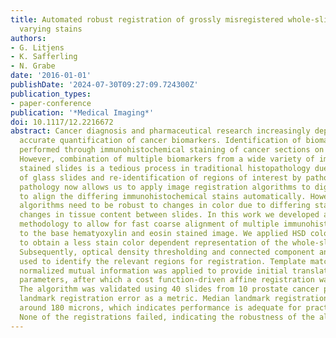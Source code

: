 ```yaml
---
title: Automated robust registration of grossly misregistered whole-slide images with
  varying stains
authors:
- G. Litjens
- K. Safferling
- N. Grabe
date: '2016-01-01'
publishDate: '2024-07-30T09:27:09.724300Z'
publication_types:
- paper-conference
publication: '*Medical Imaging*'
doi: 10.1117/12.2216672
abstract: Cancer diagnosis and pharmaceutical research increasingly depend on the
  accurate quantification of cancer biomarkers. Identification of biomarkers is usually
  performed through immunohistochemical staining of cancer sections on glass slides.
  However, combination of multiple biomarkers from a wide variety of immunohistochemically
  stained slides is a tedious process in traditional histopathology due to the switching
  of glass slides and re-identification of regions of interest by pathologists. Digital
  pathology now allows us to apply image registration algorithms to digitized whole-slides
  to align the differing immunohistochemical stains automatically. However, registration
  algorithms need to be robust to changes in color due to differing stains and severe
  changes in tissue content between slides. In this work we developed a robust registration
  methodology to allow for fast coarse alignment of multiple immunohistochemical stains
  to the base hematyoxylin and eosin stained image. We applied HSD color model conversion
  to obtain a less stain color dependent representation of the whole-slide images.
  Subsequently, optical density thresholding and connected component analysis were
  used to identify the relevant regions for registration. Template matching using
  normalized mutual information was applied to provide initial translation and rotation
  parameters, after which a cost function-driven affine registration was performed.
  The algorithm was validated using 40 slides from 10 prostate cancer patients, with
  landmark registration error as a metric. Median landmark registration error was
  around 180 microns, which indicates performance is adequate for practical application.
  None of the registrations failed, indicating the robustness of the algorithm.
---
```

